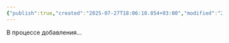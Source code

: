 ```yaml
---
{"publish":true,"created":"2025-07-27T18:06:10.854+03:00","modified":"2025-08-02T13:22:48.848+03:00","cssclasses":""}
---
```


В процессе добавления...
